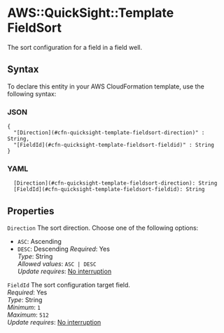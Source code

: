 # AWS::QuickSight::Template FieldSort<a name="aws-properties-quicksight-template-fieldsort"></a>

The sort configuration for a field in a field well\.

## Syntax<a name="aws-properties-quicksight-template-fieldsort-syntax"></a>

To declare this entity in your AWS CloudFormation template, use the following syntax:

### JSON<a name="aws-properties-quicksight-template-fieldsort-syntax.json"></a>

```
{
  "[Direction](#cfn-quicksight-template-fieldsort-direction)" : String,
  "[FieldId](#cfn-quicksight-template-fieldsort-fieldid)" : String
}
```

### YAML<a name="aws-properties-quicksight-template-fieldsort-syntax.yaml"></a>

```
  [Direction](#cfn-quicksight-template-fieldsort-direction): String
  [FieldId](#cfn-quicksight-template-fieldsort-fieldid): String
```

## Properties<a name="aws-properties-quicksight-template-fieldsort-properties"></a>

`Direction` <a name="cfn-quicksight-template-fieldsort-direction"></a>
The sort direction\. Choose one of the following options:

- `ASC`: Ascending
- `DESC`: Descending
  _Required_: Yes  
  _Type_: String  
  _Allowed values_: `ASC | DESC`  
  _Update requires_: [No interruption](https://docs.aws.amazon.com/AWSCloudFormation/latest/UserGuide/using-cfn-updating-stacks-update-behaviors.html#update-no-interrupt)

`FieldId` <a name="cfn-quicksight-template-fieldsort-fieldid"></a>
The sort configuration target field\.  
_Required_: Yes  
_Type_: String  
_Minimum_: `1`  
_Maximum_: `512`  
_Update requires_: [No interruption](https://docs.aws.amazon.com/AWSCloudFormation/latest/UserGuide/using-cfn-updating-stacks-update-behaviors.html#update-no-interrupt)
